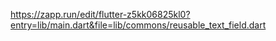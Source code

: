 
https://zapp.run/edit/flutter-z5kk06825kl0?entry=lib/main.dart&file=lib/commons/reusable_text_field.dart
